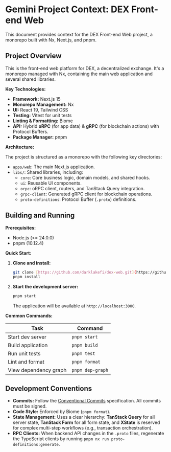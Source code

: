 # Gemini Project Context: DEX Front-end Web

This document provides context for the DEX Front-end Web project, a monorepo built with Nx, Next.js, and pnpm.

## Project Overview

This is the front-end web platform for DEX, a decentralized exchange. It's a monorepo managed with Nx, containing the main web application and several shared libraries.

**Key Technologies:**

- **Framework:** Next.js 15
- **Monorepo Management:** Nx
- **UI:** React 19, Tailwind CSS
- **Testing:** Vitest for unit tests
- **Linting & Formatting:** Biome
- **API:** Hybrid **oRPC** (for app data) & **gRPC** (for blockchain actions) with Protocol Buffers.
- **Package Manager:** pnpm

**Architecture:**

The project is structured as a monorepo with the following key directories:

- `apps/web`: The main Next.js application.
- `libs/`: Shared libraries, including:
  - `core`: Core business logic, domain models, and shared hooks.
  - `ui`: Reusable UI components.
  - `orpc`: oRPC client, routers, and TanStack Query integration.
  - `grpc-client`: Generated gRPC client for blockchain operations.
  - `proto-definitions`: Protocol Buffer (`.proto`) definitions.

## Building and Running

**Prerequisites:**

- Node.js (>= 24.0.0)
- pnpm (10.12.4)

**Quick Start:**

1.  **Clone and install:**
    ```sh
    git clone [https://github.com/darklakefi/dex-web.git](https://github.com/darklakefi/dex-web.git) && cd dex-web
    pnpm install
    ```
2.  **Start the development server:**
    ```sh
    pnpm start
    ```
    The application will be available at `http://localhost:3000`.

**Common Commands:**

| Task                  | Command                |
| --------------------- | ---------------------- |
| Start dev server      | `pnpm start`           |
| Build application     | `pnpm build`           |
| Run unit tests        | `pnpm test`            |
| Lint and format       | `pnpm format`          |
| View dependency graph | `pnpm dep-graph`       |

## Development Conventions

- **Commits:** Follow the [Conventional Commits](https://www.conventionalcommits.org/) specification. All commits must be signed.
- **Code Style:** Enforced by Biome (`pnpm format`).
- **State Management:** Uses a clear hierarchy: **TanStack Query** for all server state, **TanStack Form** for all form state, and **XState** is reserved for complex multi-step workflows (e.g., transaction orchestration).
- **RPC Clients:** When backend API changes in the `.proto` files, regenerate the TypeScript clients by running `pnpm nx run proto-definitions:generate`.
